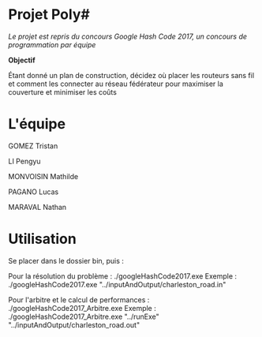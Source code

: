 Projet Poly#
============

_Le projet est repris du concours Google Hash Code 2017,
un concours de programmation par équipe_

**Objectif**

Étant donné un plan de construction, décidez où placer les routeurs
sans fil et comment les connecter au réseau fédérateur pour maximiser
la couverture et minimiser les coûts


L'équipe
===========

GOMEZ Tristan

LI Pengyu

MONVOISIN Mathilde

PAGANO Lucas

MARAVAL Nathan

Utilisation
===========
Se placer dans le dossier bin, puis :

Pour la résolution du problème : ./googleHashCode2017.exe <cheminFichierInput>
Exemple : ./googleHashCode2017.exe "../inputAndOutput/charleston_road.in"

Pour l'arbitre et le calcul de performances : ./googleHashCode2017_Arbitre.exe <cheminDossierExecutables> <cheminFichierOutput>
Exemple : ./googleHashCode2017_Arbitre.exe "../runExe" "../inputAndOutput/charleston_road.out"
